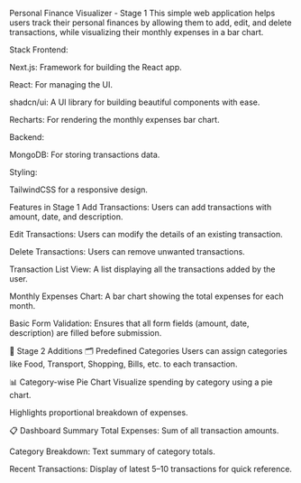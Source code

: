 Personal Finance Visualizer - Stage 1
This simple web application helps users track their personal finances by allowing them to add, edit, and delete transactions, while visualizing their monthly expenses in a bar chart.

Stack
Frontend:

Next.js: Framework for building the React app.

React: For managing the UI.

shadcn/ui: A UI library for building beautiful components with ease.

Recharts: For rendering the monthly expenses bar chart.

Backend:

MongoDB: For storing transactions data.

Styling:

TailwindCSS for a responsive design.

Features in Stage 1
Add Transactions: Users can add transactions with amount, date, and description.

Edit Transactions: Users can modify the details of an existing transaction.

Delete Transactions: Users can remove unwanted transactions.

Transaction List View: A list displaying all the transactions added by the user.

Monthly Expenses Chart: A bar chart showing the total expenses for each month.

Basic Form Validation: Ensures that all form fields (amount, date, description) are filled before submission.

🔄 Stage 2 Additions
🗂️ Predefined Categories
Users can assign categories like Food, Transport, Shopping, Bills, etc. to each transaction.

📊 Category-wise Pie Chart
Visualize spending by category using a pie chart.

Highlights proportional breakdown of expenses.

📋 Dashboard Summary
Total Expenses: Sum of all transaction amounts.

Category Breakdown: Text summary of category totals.

Recent Transactions: Display of latest 5–10 transactions for quick reference.

